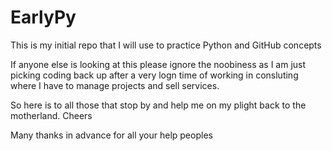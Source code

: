 # EarlyPy
This is my initial repo that I will use to practice Python and GitHub concepts

If anyone else is looking at this please ignore the noobiness as I am just picking 
coding back up after a very logn time of working in consluting where I have to manage projects and 
sell services. 

So here is to all those that stop by and help me on my plight back to the motherland. Cheers 

Many thanks in advance for all your help peoples 

